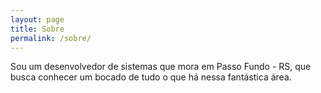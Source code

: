 ```yaml
---
layout: page
title: Sobre
permalink: /sobre/
---
```


Sou um desenvolvedor de sistemas que mora em Passo Fundo - RS, que busca conhecer um bocado de tudo o que há nessa fantástica área.